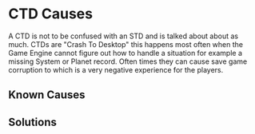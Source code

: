 # CTD Causes
A CTD is not to be confused with an STD and is talked about about as much. CTDs are "Crash To Desktop" this happens most often when the Game Engine cannot figure out how to handle a situation for example a missing System or Planet record. Often times they can cause save game corruption to which is a very negative experience for the players. 

## Known Causes

## Solutions
